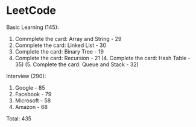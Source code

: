 # LeetCode

Basic Learning (145): 
1. Commplete the card: Array and String - 29
2. Comnplete the card: Linked List - 30
3. Complete the card: Binary Tree - 19
4. Complete the card: Recursion - 21
(4. Complete the card: Hash Table - 35)
(5. Complete the card: Queue and Stack - 32)

Interview (290):
1. Google - 85
2. Facebook - 79
3. Microsoft - 58
4. Amazon - 68

Total: 435

